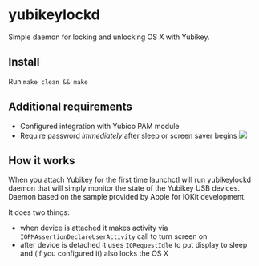 # yubikeylockd

Simple daemon for locking and unlocking OS X with Yubikey.

## Install

Run ```make clean && make```

## Additional requirements
  * Configured integration with Yubico PAM module
  * Require password *immediately* after sleep or screen saver begins
  ![](http://i.imgur.com/URXUukP.png)

## How it works

When you attach Yubikey for the first time launchctl will run yubikeylockd daemon
that will simply monitor the state of the Yubikey USB devices.
Daemon based on the sample provided by Apple for IOKit development.

It does two things:
* when device is attached it makes activity via
```IOPMAssertionDeclareUserActivity``` call to turn screen on
* after device is detached it uses ```IORequestIdle``` to put display to sleep and (if you configured it) also locks the OS X
